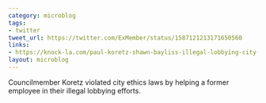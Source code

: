 ```yaml
---
category: microblog
tags:
- twitter
tweet_url: https://twitter.com/ExMember/status/1587121213171650560
links:
- https://knock-la.com/paul-koretz-shawn-bayliss-illegal-lobbying-city-ethics/
layout: microblog
---
```

Councilmember Koretz violated city ethics laws by helping a former employee in their illegal lobbying efforts.
